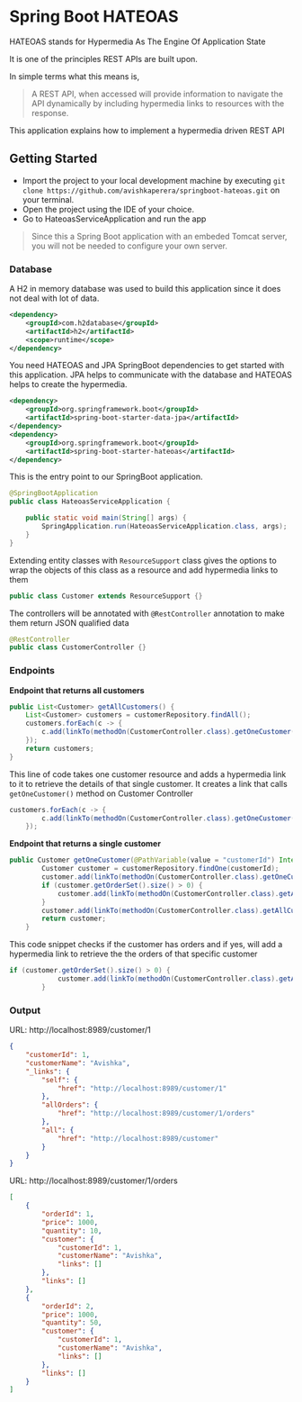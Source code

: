 # Spring Boot HATEOAS
HATEOAS stands for Hypermedia As The Engine Of Application State

It is one of the principles REST APIs are built upon.

In simple terms what this means is, 
>A REST API, when accessed will provide information to navigate the API dynamically by including hypermedia links 
to resources with the response.
 
This application explains how to implement a hypermedia driven REST API 

## Getting Started
* Import the project to your local development machine by executing `git clone https://github.com/avishkaperera/springboot-hateoas.git` on your terminal.
* Open the project using the IDE of your choice.
* Go to HateoasServiceApplication and run the app

> Since this a Spring Boot application with an embeded Tomcat server, you will not be needed to configure your own server.

### Database
A H2 in memory database was used to build this application since it does not deal with lot of data.
```xml
<dependency>
    <groupId>com.h2database</groupId>
    <artifactId>h2</artifactId>
    <scope>runtime</scope>
</dependency>
```

You need HATEOAS and JPA SpringBoot dependencies to get started with this application. JPA helps to communicate with the database and HATEOAS helps to create the hypermedia.
```xml
<dependency>
    <groupId>org.springframework.boot</groupId>
    <artifactId>spring-boot-starter-data-jpa</artifactId>
</dependency>
<dependency>
    <groupId>org.springframework.boot</groupId>
    <artifactId>spring-boot-starter-hateoas</artifactId>
</dependency>
```

This is the entry point to our SpringBoot application.
```java
@SpringBootApplication
public class HateoasServiceApplication {

	public static void main(String[] args) {
		SpringApplication.run(HateoasServiceApplication.class, args);
	}
}
```

Extending entity classes with `ResourceSupport` class gives the options to wrap the objects of this class as a resource and add hypermedia links to them
```java
public class Customer extends ResourceSupport {}
```

The controllers will be annotated with `@RestController` annotation to make them return JSON qualified data
```java
@RestController
public class CustomerController {}
```

### Endpoints
**Endpoint that returns all customers**
```java
public List<Customer> getAllCustomers() {
    List<Customer> customers = customerRepository.findAll();
    customers.forEach(c -> {
        c.add(linkTo(methodOn(CustomerController.class).getOneCustomer(c.getCustomerId())).withSelfRel());
    });
    return customers;
}
```

This line of code takes one customer resource and adds a hypermedia link to it to retrieve the details of that single customer. It creates a link that calls `getOneCustomer()` method on Customer Controller
```java
customers.forEach(c -> {
        c.add(linkTo(methodOn(CustomerController.class).getOneCustomer(c.getCustomerId())).withSelfRel());
    });
```

**Endpoint that returns a single customer**
```java
public Customer getOneCustomer(@PathVariable(value = "customerId") Integer customerId) {
        Customer customer = customerRepository.findOne(customerId);
        customer.add(linkTo(methodOn(CustomerController.class).getOneCustomer(customer.getCustomerId())).withSelfRel());
        if (customer.getOrderSet().size() > 0) {
            customer.add(linkTo(methodOn(CustomerController.class).getAllOrdersForCustomer(customer.getCustomerId())).withRel("allOrders"));
        }
        customer.add(linkTo(methodOn(CustomerController.class).getAllCustomers()).withRel("all"));
        return customer;
    }
```

This code snippet checks if the customer has orders and if yes, will add a hypermedia link to retrieve the the orders of that specific customer
```java
if (customer.getOrderSet().size() > 0) {
            customer.add(linkTo(methodOn(CustomerController.class).getAllOrdersForCustomer(customer.getCustomerId())).withRel("allOrders"));
        }
```

### Output
URL: http://localhost:8989/customer/1
```json
{
    "customerId": 1,
    "customerName": "Avishka",
    "_links": {
        "self": {
            "href": "http://localhost:8989/customer/1"
        },
        "allOrders": {
            "href": "http://localhost:8989/customer/1/orders"
        },
        "all": {
            "href": "http://localhost:8989/customer"
        }
    }
}
```

URL: http://localhost:8989/customer/1/orders
```json
[
    {
        "orderId": 1,
        "price": 1000,
        "quantity": 10,
        "customer": {
            "customerId": 1,
            "customerName": "Avishka",
            "links": []
        },
        "links": []
    },
    {
        "orderId": 2,
        "price": 1000,
        "quantity": 50,
        "customer": {
            "customerId": 1,
            "customerName": "Avishka",
            "links": []
        },
        "links": []
    }
]
```